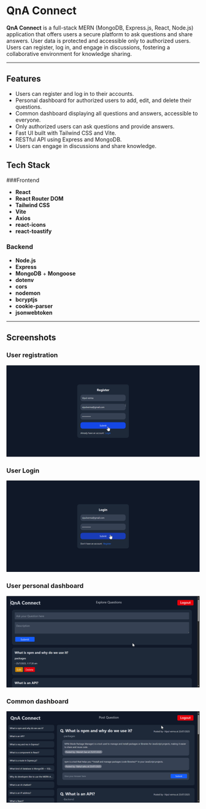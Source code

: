 # QnA Connect

**QnA Connect** is a full-stack MERN (MongoDB, Express.js, React, Node.js) application that offers users a secure platform to ask questions and share answers. User data is protected and accessible only to authorized users. Users can register, log in, and engage in discussions, fostering a collaborative environment for knowledge sharing.

---

##  Features

- Users can register and log in to their accounts.
- Personal dashboard for authorized users to add, edit, and delete their questions.
- Common dashboard displaying all questions and answers, accessible to everyone.
- Only authorized users can ask questions and provide answers.
- Fast UI built with Tailwind CSS and Vite.
- RESTful API using Express and MongoDB.
- Users can engage in discussions and share knowledge.

##  Tech Stack

###Frontend

- **React** 
- **React Router DOM** 
- **Tailwind CSS**
- **Vite** 
- **Axios** 
- **react-icons** 
- **react-toastify** 

###  Backend

- **Node.js**
- **Express** 
- **MongoDB** + **Mongoose** 
- **dotenv** 
- **cors** 
- **nodemon**
- **bcryptjs**
- **cookie-parser**
- **jsonwebtoken**

---
##  Screenshots

### User registration
![Form](./Frontend/public/screenshots/Register.png)
### User Login
![Login](./Frontend/public/screenshots/Login.png)
### User personal dashboard
![Admin Dashboard](./Frontend/public/screenshots/PDash.png)
### Common dashboard
![Admin Dashboard](./Frontend/public/screenshots/feed.png)


